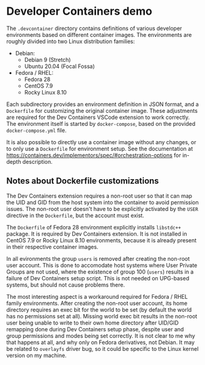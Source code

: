 # Developer Containers demo

The `.devcontainer` directory contains definitions of various developer
environments based on different container images. The environments are
roughly divided into two Linux distribution families:

* Debian:
  * Debian 9 (Stretch)
  * Ubuntu 20.04 (Focal Fossa)
* Fedora / RHEL:
  * Fedora 28
  * CentOS 7.9
  * Rocky Linux 8.10

Each subdirectory provides an environment definition in JSON format, and a
`Dockerfile` for customizing the original container image. These adjustments
are required for the Dev Containers VSCode extension to work correctly. The
environment itself is started by `docker-compose`, based on the provided
`docker-compose.yml` file.

It is also possible to directly use a container image without any changes,
or to only use a `Dockerfile` for environment setup. See the documentation
at <https://containers.dev/implementors/spec/#orchestration-options> for
in-depth description.

## Notes about Dockerfile customizations

The Dev Containers extension requires a non-root user so that it can map
the UID and GID from the host system into the container to avoid permission
issues. The non-root user doesn't have to be explicitly activated by the
`USER` directive in the `Dockerfile`, but the account must exist.

The `Dockerfile` of Fedora 28 environment explicitly installs `libstdc++`
package. It is required by Dev Containers extension. It is not installed in
CentOS 7.9 or Rocky Linux 8.10 environments, because it is already present
in their respective container images.

In all evironments the group `users` is removed after creating the non-root
user account. This is done to accomodate host systems where User Private Groups
are not used, where the existence of group 100 (`users`) results in a failure
of Dev Containers setup script. This is not needed on UPG-based systems, but
should not cause problems there.

The most interesting aspect is a workaround required for Fedora / RHEL family
environments. After creating the non-root user account, its home directory
requires an exec bit for the world to be set (by default the world has no
permissions set at all). Missing world exec bit results in the non-root user
being unable to write to their own home directory after UID/GID remapping
done during Dev Containers setup phase, despite user and group permissions and
modes being set correctly. It is not clear to me why that happens at all, and
why only on Fedora derivatives, not Debian. It may be related to `overlayfs`
driver bug, so it could be specific to the Linux kernel version on my machine.
